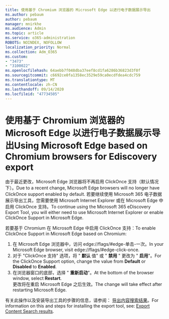 ```yaml
---
title: 使用基于 Chromium 浏览器的 Microsoft Edge 以进行电子数据展示导出
ms.author: pebaum
author: pebaum
manager: mnirkhe
ms.audience: Admin
ms.topic: article
ms.service: o365-administration
ROBOTS: NOINDEX, NOFOLLOW
localization_priority: Normal
ms.collection: Adm_O365
ms.custom:
- "3473"
- "3100022"
ms.openlocfilehash: 64aebb7f048dba37eef8cd1fa6286b36823d3f0f
ms.sourcegitcommit: c6692ce0fa1358ec3529e59ca0ecdfdea4cdc759
ms.translationtype: MT
ms.contentlocale: zh-CN
ms.lasthandoff: 09/14/2020
ms.locfileid: "47734505"
---
```

# <a name="using-microsoft-edge-based-on-chromium-browsers-for-ediscovery-export"></a><span data-ttu-id="e2f74-102">使用基于 Chromium 浏览器的 Microsoft Edge 以进行电子数据展示导出</span><span class="sxs-lookup"><span data-stu-id="e2f74-102">Using Microsoft Edge based on Chromium browsers for Ediscovery export</span></span>

<span data-ttu-id="e2f74-103">由于最近更改，Microsoft Edge 浏览器将不再启用 ClickOnce 支持（默认情况下）。</span><span class="sxs-lookup"><span data-stu-id="e2f74-103">Due to a recent change, Microsoft Edge browsers will no longer have ClickOnce support enabled by default.</span></span> <span data-ttu-id="e2f74-104">若要继续使用 Microsoft 365 电子数据展示导出工具，您需要使用 Microsoft Internet Explorer 或在 Microsoft Edge 中启用 ClickOnce 支持。</span><span class="sxs-lookup"><span data-stu-id="e2f74-104">To continue using the Microsoft 365 eDiscovery Export Tool, you will either need to use Microsoft Internet Explorer or enable ClickOnce Support in Microsoft Edge.</span></span> 

<span data-ttu-id="e2f74-105">若要基于 Chromium 在 Microsoft Edge 中启用 ClickOnce 支持：</span><span class="sxs-lookup"><span data-stu-id="e2f74-105">To enable ClickOnce Support in Microsoft Edge based on Chromium:</span></span> 
1. <span data-ttu-id="e2f74-106">在 Microsoft Edge 浏览器中，访问 edge://flags/#edge-单击-一次。</span><span class="sxs-lookup"><span data-stu-id="e2f74-106">In your Microsoft Edge browser, visit edge://flags/#edge-click-once.</span></span>
2. <span data-ttu-id="e2f74-107">对于 "ClickOnce 支持" 选项，将 " **默认** 值" 或 " **禁用** " 更改为 " **启用**"。</span><span class="sxs-lookup"><span data-stu-id="e2f74-107">For the ClickOnce Support option, change the value from **Default** or **Disabled** to **Enabled**.</span></span> 
3. <span data-ttu-id="e2f74-108">在浏览器窗口的底部，选择 " **重新启动**"。</span><span class="sxs-lookup"><span data-stu-id="e2f74-108">At the bottom of the browser window, select **Restart**.</span></span> <br>
 <span data-ttu-id="e2f74-109">更改将在重启 Microsoft Edge 之后生效。</span><span class="sxs-lookup"><span data-stu-id="e2f74-109">The change will take effect after restarting Microsoft Edge.</span></span> 

<span data-ttu-id="e2f74-110">有关此操作以及安装导出工具的步骤的信息，请参阅： [ 导出内容搜索结果](https://docs.microsoft.com/microsoft-365/compliance/export-search-results)。</span><span class="sxs-lookup"><span data-stu-id="e2f74-110">For information on this and steps for installing the  export tool, see: [ Export Content Search results](https://docs.microsoft.com/microsoft-365/compliance/export-search-results).</span></span>
